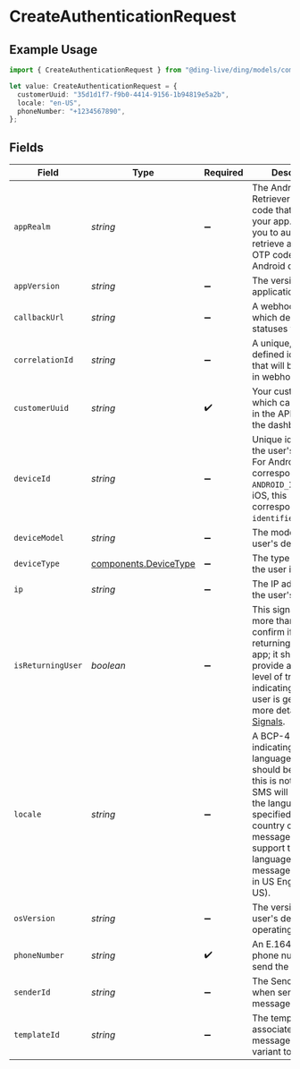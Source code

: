 # CreateAuthenticationRequest

## Example Usage

```typescript
import { CreateAuthenticationRequest } from "@ding-live/ding/models/components";

let value: CreateAuthenticationRequest = {
  customerUuid: "35d1d1f7-f9b0-4414-9156-1b94819e5a2b",
  locale: "en-US",
  phoneNumber: "+1234567890",
};
```

## Fields

| Field                                                                                                                                                                                                                                                           | Type                                                                                                                                                                                                                                                            | Required                                                                                                                                                                                                                                                        | Description                                                                                                                                                                                                                                                     | Example                                                                                                                                                                                                                                                         |
| --------------------------------------------------------------------------------------------------------------------------------------------------------------------------------------------------------------------------------------------------------------- | --------------------------------------------------------------------------------------------------------------------------------------------------------------------------------------------------------------------------------------------------------------- | --------------------------------------------------------------------------------------------------------------------------------------------------------------------------------------------------------------------------------------------------------------- | --------------------------------------------------------------------------------------------------------------------------------------------------------------------------------------------------------------------------------------------------------------- | --------------------------------------------------------------------------------------------------------------------------------------------------------------------------------------------------------------------------------------------------------------- |
| `appRealm`                                                                                                                                                                                                                                                      | *string*                                                                                                                                                                                                                                                        | :heavy_minus_sign:                                                                                                                                                                                                                                              | The Android SMS Retriever API hash code that identifies your app. This allows you to automatically retrieve and fill the OTP code on Android devices.                                                                                                           |                                                                                                                                                                                                                                                                 |
| `appVersion`                                                                                                                                                                                                                                                    | *string*                                                                                                                                                                                                                                                        | :heavy_minus_sign:                                                                                                                                                                                                                                              | The version of your application.                                                                                                                                                                                                                                |                                                                                                                                                                                                                                                                 |
| `callbackUrl`                                                                                                                                                                                                                                                   | *string*                                                                                                                                                                                                                                                        | :heavy_minus_sign:                                                                                                                                                                                                                                              | A webhook URL to which delivery statuses will be sent.                                                                                                                                                                                                          |                                                                                                                                                                                                                                                                 |
| `correlationId`                                                                                                                                                                                                                                                 | *string*                                                                                                                                                                                                                                                        | :heavy_minus_sign:                                                                                                                                                                                                                                              | A unique, user-defined identifier that will be included in webhook events                                                                                                                                                                                       |                                                                                                                                                                                                                                                                 |
| `customerUuid`                                                                                                                                                                                                                                                  | *string*                                                                                                                                                                                                                                                        | :heavy_check_mark:                                                                                                                                                                                                                                              | Your customer UUID, which can be found in the API settings in the dashboard.                                                                                                                                                                                    |                                                                                                                                                                                                                                                                 |
| `deviceId`                                                                                                                                                                                                                                                      | *string*                                                                                                                                                                                                                                                        | :heavy_minus_sign:                                                                                                                                                                                                                                              | Unique identifier for the user's device. For Android, this corresponds to the `ANDROID_ID` and for iOS, this corresponds to the `identifierForVendor`.                                                                                                          |                                                                                                                                                                                                                                                                 |
| `deviceModel`                                                                                                                                                                                                                                                   | *string*                                                                                                                                                                                                                                                        | :heavy_minus_sign:                                                                                                                                                                                                                                              | The model of the user's device.                                                                                                                                                                                                                                 |                                                                                                                                                                                                                                                                 |
| `deviceType`                                                                                                                                                                                                                                                    | [components.DeviceType](../../models/components/devicetype.md)                                                                                                                                                                                                  | :heavy_minus_sign:                                                                                                                                                                                                                                              | The type of device the user is using.                                                                                                                                                                                                                           |                                                                                                                                                                                                                                                                 |
| `ip`                                                                                                                                                                                                                                                            | *string*                                                                                                                                                                                                                                                        | :heavy_minus_sign:                                                                                                                                                                                                                                              | The IP address of the user's device.                                                                                                                                                                                                                            |                                                                                                                                                                                                                                                                 |
| `isReturningUser`                                                                                                                                                                                                                                               | *boolean*                                                                                                                                                                                                                                                       | :heavy_minus_sign:                                                                                                                                                                                                                                              | This signal should do more than just confirm if a user is returning to your app; it should provide a higher level of trust, indicating that the user is genuine. For more details, refer to [Signals](/guides/prevent-fraud#signals).                           |                                                                                                                                                                                                                                                                 |
| `locale`                                                                                                                                                                                                                                                        | *string*                                                                                                                                                                                                                                                        | :heavy_minus_sign:                                                                                                                                                                                                                                              | A BCP-47 locale indicating the language the SMS should be sent to; if this is not set, the SMS will be sent to the language specified by the country code of the message. If we don't support the language set, the message will be sent in US English (en-US). | en-US                                                                                                                                                                                                                                                           |
| `osVersion`                                                                                                                                                                                                                                                     | *string*                                                                                                                                                                                                                                                        | :heavy_minus_sign:                                                                                                                                                                                                                                              | The version of the user's device operating system.                                                                                                                                                                                                              |                                                                                                                                                                                                                                                                 |
| `phoneNumber`                                                                                                                                                                                                                                                   | *string*                                                                                                                                                                                                                                                        | :heavy_check_mark:                                                                                                                                                                                                                                              | An E.164 formatted phone number to send the OTP to.                                                                                                                                                                                                             | +1234567890                                                                                                                                                                                                                                                     |
| `senderId`                                                                                                                                                                                                                                                      | *string*                                                                                                                                                                                                                                                        | :heavy_minus_sign:                                                                                                                                                                                                                                              | The Sender ID to use when sending the message.                                                                                                                                                                                                                  |                                                                                                                                                                                                                                                                 |
| `templateId`                                                                                                                                                                                                                                                    | *string*                                                                                                                                                                                                                                                        | :heavy_minus_sign:                                                                                                                                                                                                                                              | The template id associated with the message content variant to be sent.                                                                                                                                                                                         |                                                                                                                                                                                                                                                                 |